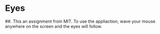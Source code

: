 # Eyes
##. This an assignment from MIT. To use the appliaction, wave your mouse anywhere on the screen and the eyes will follow.
